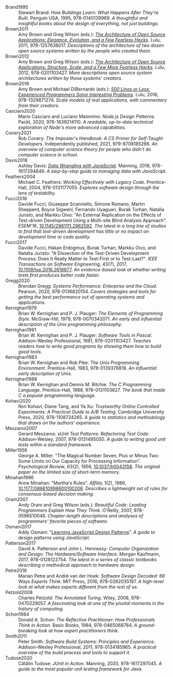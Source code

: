 ---
---

<dl class="bibliography">
<dt id="Brand1995" class="bibliography">Brand1995</dt>
<dd>
Stewart Brand:
<em>How Buildings Learn: What Happens After They're Built</em>.
Penguin USA, 1995, 978-0140139969.
<em class="bibnote">A thoughtful and insightful books about the design of everything, not just buildings.</em>
</dd>

<dt id="Brown2011" class="bibliography">Brown2011</dt>
<dd>
Amy Brown and Greg Wilson (eds.):
<em><a href="http://aosabook.org">The Architecture of Open Source Applications: Elegance, Evolution, and a Few Fearless Hacks</a></em>.
Lulu, 2011, 978-1257638017.
<em class="bibnote">Descriptions of the architecture of two dozen open source systems written by the people who created them.</em>
</dd>

<dt id="Brown2012" class="bibliography">Brown2012</dt>
<dd>
Amy Brown and Greg Wilson (eds.):
<em><a href="http://aosabook.org">The Architecture of Open Source Applications: Structure, Scale, and a Few More Fearless Hacks</a></em>.
Lulu, 2012, 978-0201103427.
<em class="bibnote">More descriptions open source system architectures written by those systems' creators.</em>
</dd>

<dt id="Brown2016" class="bibliography">Brown2016</dt>
<dd>
Amy Brown and Michael DiBernardo (eds.):
<em><a href="http://aosabook.org">500 Lines or Less: Experienced Programmers Solve Interesting Problems</a></em>.
Lulu, 2016, 978-1329871274.
<em class="bibnote">Scale models of real applications, with commentary from their creators.</em>
</dd>

<dt id="Casciaro2020" class="bibliography">Casciaro2020</dt>
<dd>
Mario Casciaro and Luciano Mammino:
<em>Node.js Design Patterns</em>.
Packt, 2020, 978-1839214110.
<em class="bibnote">A readable, up-to-date technical exploration of Node's more advanced capabilities.</em>
</dd>

<dt id="Conery2021" class="bibliography">Conery2021</dt>
<dd>
Rob Conery:
<em>The Imposter's Handbook: A CS Primer for Self-Taught Developers</em>.
Independently published, 2021, 979-8708185266.
<em class="bibnote">An overview of computer science theory for people who didn't do computer science in school.</em>
</dd>

<dt id="Davis2018" class="bibliography">Davis2018</dt>
<dd>
Ashley Davis:
<em><a href="https://www.manning.com/books/data-wrangling-with-javascript">Data Wrangling with JavaScript</a></em>.
Manning, 2018, 978-1617294846.
<em class="bibnote">A step-by-step guide to managing data with JavaScript.</em>
</dd>

<dt id="Feathers2004" class="bibliography">Feathers2004</dt>
<dd>
Michael C. Feathers:
<em>Working Effectively with Legacy Code</em>.
Prentice-Hall, 2004, 978-0131177055.
<em class="bibnote">Explores software design through the lens of testability.</em>
</dd>

<dt id="Fucci2016" class="bibliography">Fucci2016</dt>
<dd>
Davide Fucci, Giuseppe Scanniello, Simone Romano, Martin Shepperd, Boyce Sigweni, Fernando Uyaguari, Burak Turhan, Natalia Juristo, and Markku Oivo:
"An External Replication on the Effects of Test-driven Development Using a Multi-site Blind Analysis Approach".
<em>ESEM'16</em>, <a href="https://doi.org/10.1145/2961111.2962592">10.1145/2961111.2962592</a>.
<em class="bibnote">The latest in a long line of studies to find that test-driven development has little or no impact on development time or code quality.</em>
</dd>

<dt id="Fucci2017" class="bibliography">Fucci2017</dt>
<dd>
Davide Fucci, Hakan Erdogmus, Burak Turhan, Markku Oivo, and Natalia Juristo:
"A Dissection of the Test-Driven Development Process: Does It Really Matter to Test-First or to Test-Last?".
<em>IEEE Transactions on Software Engineering</em>, 43(7), 2017, <a href="https://doi.org/10.1109/tse.2016.2616877">10.1109/tse.2016.2616877</a>.
<em class="bibnote">An evidence-based look at whether writing tests first produces better code faster.</em>
</dd>

<dt id="Gregg2020" class="bibliography">Gregg2020</dt>
<dd>
Brendan Gregg:
<em>Systems Performance: Enterprise and the Cloud</em>.
Pearson, 2020, 978-0136820154.
<em class="bibnote">Covers strategies and tools for getting the best performance out of operating systems and applications.</em>
</dd>

<dt id="Kernighan1979" class="bibliography">Kernighan1979</dt>
<dd>
Brian W. Kernighan and P. J. Plauger:
<em>The Elements of Programming Style</em>.
McGraw-Hill, 1979, 978-0070342071.
<em class="bibnote">An early and influential description of the Unix programming philosophy.</em>
</dd>

<dt id="Kernighan1981" class="bibliography">Kernighan1981</dt>
<dd>
Brian W. Kernighan and P. J. Plauger:
<em>Software Tools in Pascal</em>.
Addison-Wesley Professional, 1981, 978-0201103427.
<em class="bibnote">Teaches readers how to write good programs by showing them how to build good tools.</em>
</dd>

<dt id="Kernighan1983" class="bibliography">Kernighan1983</dt>
<dd>
Brian W. Kernighan and Rob Pike:
<em>The Unix Programming Environment</em>.
Prentice-Hall, 1983, 978-0139376818.
<em class="bibnote">An influential early description of Unix.</em>
</dd>

<dt id="Kernighan1988" class="bibliography">Kernighan1988</dt>
<dd>
Brian W. Kernighan and Dennis M. Ritchie:
<em>The C Programming Language</em>.
Prentice-Hall, 1988, 978-0131103627.
<em class="bibnote">The book that made C a popular programming language.</em>
</dd>

<dt id="Kohavi2020" class="bibliography">Kohavi2020</dt>
<dd>
Ron Kohavi, Diane Tang, and Ya Xu:
<em>Trustworthy Online Controlled Experiments: A Practical Guide to A/B Testing</em>.
Cambridge University Press, 2020, 978-1108724265.
<em class="bibnote">A guide to statistics and methodology that draws on the authors' experience.</em>
</dd>

<dt id="Meszaros2007" class="bibliography">Meszaros2007</dt>
<dd>
Gerard Meszaros:
<em>xUnit Test Patterns: Refactoring Test Code</em>.
Addison-Wesley, 2007, 978-0131495050.
<em class="bibnote">A guide to writing good unit tests within a standard framework.</em>
</dd>

<dt id="Miller1956" class="bibliography">Miller1956</dt>
<dd>
George A. Miller:
"The Magical Number Seven, Plus or Minus Two: Some Limits on Our Capacity for Processing Information".
<em>Psychological Review</em>, 63(2), 1956, <a href="https://doi.org/10.1037/h0043158">10.1037/h0043158</a>.
<em class="bibnote">The original paper on the limited size of short-term memory.</em>
</dd>

<dt id="Minahan1986" class="bibliography">Minahan1986</dt>
<dd>
Anne Minahan:
"Martha's Rules".
<em>Affilia</em>, 1(2), 1986, <a href="https://doi.org/10.1177/088610998600100206">10.1177/088610998600100206</a>.
<em class="bibnote">Describes a lightweight set of rules for consensus-based decision making.</em>
</dd>

<dt id="Oram2007" class="bibliography">Oram2007</dt>
<dd>
Andy Oram and Greg Wilson (eds.):
<em>Beautiful Code: Leading Programmers Explain How They Think</em>.
O'Reilly, 2007, 978-0596510046.
<em class="bibnote">Chapter-length descriptions and analyses of programmers' favorite pieces of software.</em>
</dd>

<dt id="Osmani2017" class="bibliography">Osmani2017</dt>
<dd>
Addy Osmani:
"<a href="https://addyosmani.com/resources/essentialjsdesignpatterns/book/">Learning JavaScript Design Patterns</a>".
<em class="bibnote">A guide to design patterns using JavaScript.</em>
</dd>

<dt id="Patterson2017" class="bibliography">Patterson2017</dt>
<dd>
David A. Patterson and John L. Hennessy:
<em>Computer Organization and Design: The Hardware/Software Interface</em>.
Morgan Kaufmann, 2017, 978-0128122754.
<em class="bibnote">The latest in a series of classic textbooks describing a methodical approach to hardware design.</em>
</dd>

<dt id="Petre2016" class="bibliography">Petre2016</dt>
<dd>
Marian Petre and André van der Hoek:
<em>Software Design Decoded: 66 Ways Experts Think</em>.
MIT Press, 2016, 978-0262035187.
<em class="bibnote">A high-level look at what makes experts different from the rest of us.</em>
</dd>

<dt id="Petzold2008" class="bibliography">Petzold2008</dt>
<dd>
Charles Petzold:
<em>The Annotated Turing</em>.
Wiley, 2008, 978-0470229057.
<em class="bibnote">A fascinating look at one of the pivotal moments in the history of computing.</em>
</dd>

<dt id="Schon1984" class="bibliography">Schon1984</dt>
<dd>
Donald A. Schon:
<em>The Reflective Practitioner: How Professionals Think in Action</em>.
Basic Books, 1984, 978-0465068784.
<em class="bibnote">A ground-breaking look at how expert practitioners think.</em>
</dd>

<dt id="Smith2011" class="bibliography">Smith2011</dt>
<dd>
Peter Smith:
<em>Software Build Systems: Principles and Experience</em>.
Addison-Wesley Professional, 2011, 978-0134185965.
<em class="bibnote">A practical overview of the build process and tools to support it.</em>
</dd>

<dt id="Tudose2020" class="bibliography">Tudose2020</dt>
<dd>
Cătălin Tudose:
<em>JUnit in Action</em>.
Manning, 2020, 978-1617297045.
<em class="bibnote">A guide to the most popular unit testing framework for Java.</em>
</dd>

</dl>
